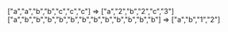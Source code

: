 ["a","a","b","b","c","c","c"] => ["a","2","b","2","c","3"]
["a","b","b","b","b","b","b","b","b","b","b","b","b"] => ["a","b","1","2"]
